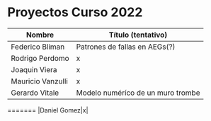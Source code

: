# Proyectos Curso 2022

|Nombre|Título (tentativo)|
|------|------------------|
|Federico Bliman|Patrones de fallas en AEGs(?)|
|Rodrigo Perdomo|x|
|Joaquin Viera|x|
|Mauricio Vanzulli|x|
|Gerardo Vitale|Modelo numéríco de un muro trombe|
=======
|Daniel Gomez|x|
